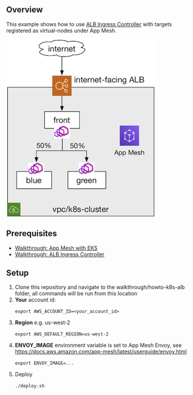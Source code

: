 ## Overview
This example shows how to use [ALB Ingress Controller](https://github.com/kubernetes-sigs/aws-alb-ingress-controller) with targets registered as virtual-nodes under App Mesh.

![System Diagram](./howto-k8s-alb.png "System Diagram")

## Prerequisites
- [Walkthrough: App Mesh with EKS](../eks/)
- [Walkthrough: ALB Ingress Controller](https://kubernetes-sigs.github.io/aws-alb-ingress-controller/guide/walkthrough/echoserver/)

## Setup

1. Clone this repository and navigate to the walkthrough/howto-k8s-alb folder, all commands will be run from this location
2. **Your** account id:
    ```
    export AWS_ACCOUNT_ID=<your_account_id>
    ```
3. **Region** e.g. us-west-2
    ```
    export AWS_DEFAULT_REGION=us-west-2
    ```
4. **ENVOY_IMAGE** environment variable is set to App Mesh Envoy, see https://docs.aws.amazon.com/app-mesh/latest/userguide/envoy.html
    ```
    export ENVOY_IMAGE=...
    ```
5. Deploy
    ```.
    ./deploy.sh
    ```